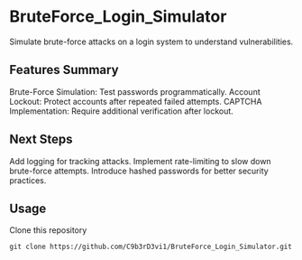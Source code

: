 # BruteForce_Login_Simulator

Simulate brute-force attacks on a login system to understand vulnerabilities.

## Features Summary

Brute-Force Simulation: Test passwords programmatically.
Account Lockout: Protect accounts after repeated failed attempts.
CAPTCHA Implementation: Require additional verification after lockout.

## Next Steps

Add logging for tracking attacks.
Implement rate-limiting to slow down brute-force attempts.
Introduce hashed passwords for better security practices.

## Usage

Clone this repository

    git clone https://github.com/C9b3rD3vi1/BruteForce_Login_Simulator.git
